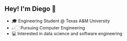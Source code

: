 ## Hey! I'm Diego 👋

* 🎓 Engineering Student @ Texas A&M University
* 👉🏻 Pursuing Computer Engineering
* 💻 Interested in data science and software engineering
